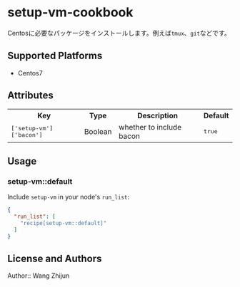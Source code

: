 # setup-vm-cookbook

Centosに必要なパッケージをインストールします。例えば`tmux`、`git`などです。

## Supported Platforms

- Centos7

## Attributes

<table>
  <tr>
    <th>Key</th>
    <th>Type</th>
    <th>Description</th>
    <th>Default</th>
  </tr>
  <tr>
    <td><tt>['setup-vm']['bacon']</tt></td>
    <td>Boolean</td>
    <td>whether to include bacon</td>
    <td><tt>true</tt></td>
  </tr>
</table>

## Usage

### setup-vm::default

Include `setup-vm` in your node's `run_list`:

```json
{
  "run_list": [
    "recipe[setup-vm::default]"
  ]
}
```

## License and Authors

Author:: Wang Zhijun
